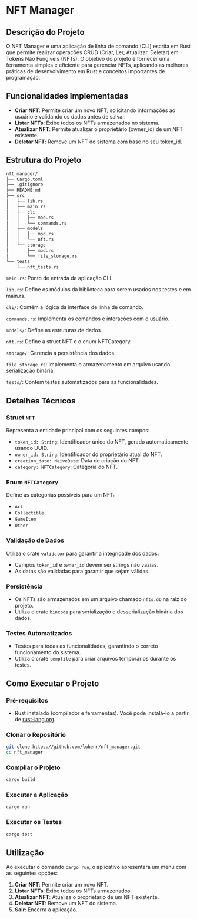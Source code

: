 # NFT Manager
## Descrição do Projeto
O NFT Manager é uma aplicação de linha de comando (CLI) escrita em Rust que permite realizar operações CRUD (Criar, Ler, Atualizar, Deletar) em Tokens Não Fungíveis (NFTs). O objetivo do projeto é fornecer uma ferramenta simples e eficiente para gerenciar NFTs, aplicando as melhores práticas de desenvolvimento em Rust e conceitos importantes de programação.

## Funcionalidades Implementadas
* **Criar NFT**: Permite criar um novo NFT, solicitando informações ao usuário e validando os dados antes de salvar.
* **Listar NFTs**: Exibe todos os NFTs armazenados no sistema.
* **Atualizar NFT**: Permite atualizar o proprietário (owner_id) de um NFT existente.
* **Deletar NFT**: Remove um NFT do sistema com base no seu token_id.

## Estrutura do Projeto

```bash
nft_manager/
├── Cargo.toml
├── .gitignore
├── README.md
├── src
│   ├── lib.rs
│   ├── main.rs
│   ├── cli
│   │   ├── mod.rs
│   │   └── commands.rs
│   ├── models
│   │   ├── mod.rs
│   │   └── nft.rs
│   └── storage
│       ├── mod.rs
│       └── file_storage.rs
└── tests
    └── nft_tests.rs
```

`main.rs`: Ponto de entrada da aplicação CLI.

`lib.rs`: Define os módulos da biblioteca para serem usados nos testes e em main.rs.

`cli/`: Contém a lógica da interface de linha de comando.

`commands.rs`: Implementa os comandos e interações com o usuário.

`models/`: Define as estruturas de dados.

`nft.rs`: Define a struct NFT e o enum NFTCategory.

`storage/`: Gerencia a persistência dos dados.

`file_storage.rs`: Implementa o armazenamento em arquivo usando serialização binária.

`tests/`: Contém testes automatizados para as funcionalidades.

## Detalhes Técnicos
### Struct `NFT`
Representa a entidade principal com os seguintes campos:
* `token_id: String`: Identificador único do NFT, gerado automaticamente usando UUID.
* `owner_id: String`: Identificador do proprietário atual do NFT.
* `creation_date: NaiveDate`: Data de criação do NFT.
* `category: NFTCategory`: Categoria do NFT.

### Enum `NFTCategory`
Define as categorias possíveis para um NFT:
* `Art`
* `Collectible`
* `GameItem`
* `Other`

### Validação de Dados
Utiliza o crate `validator` para garantir a integridade dos dados:
* Campos `token_id` e `owner_id` devem ser strings não vazias.
* As datas são validadas para garantir que sejam válidas.

### Persistência
* Os NFTs são armazenados em um arquivo chamado `nfts.db` na raiz do projeto.
* Utiliza o crate `bincode` para serialização e desserialização binária dos dados.

### Testes Automatizados
* Testes para todas as funcionalidades, garantindo o correto funcionamento do sistema.
* Utiliza o crate `tempfile` para criar arquivos temporários durante os testes.

## Como Executar o Projeto
### Pré-requisitos
* Rust instalado (compilador e ferramentas). Você pode instalá-lo a partir de [rust-lang.org](https://www.rust-lang.org/).

### Clonar o Repositório
```bash
git clone https://github.com/luhenr/nft_manager.git
cd nft_manager
```

### Compilar o Projeto
```bash
cargo build
```

### Executar a Aplicação
```bash
cargo run
```

### Executar os Testes
```bash
cargo test
```

## Utilização
Ao executar o comando `cargo run`, o aplicativo apresentará um menu com as seguintes opções:

1. **Criar NFT**: Permite criar um novo NFT.
2. **Listar NFTs**: Exibe todos os NFTs armazenados.
3. **Atualizar NFT**: Atualiza o proprietário de um NFT existente.
4. **Deletar NFT**: Remove um NFT do sistema.
5. **Sair**: Encerra a aplicação.



